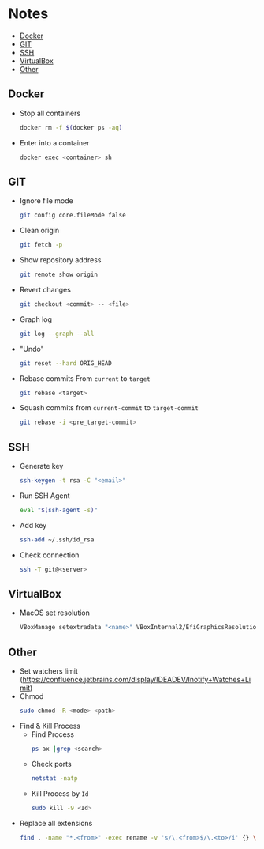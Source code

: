 # Notes

- [Docker](#docker)
- [GIT](#git)
- [SSH](#ssh)
- [VirtualBox](#virtualbox)
- [Other](#other)

## Docker

- Stop all containers
  ```bash
  docker rm -f $(docker ps -aq)
  ```
- Enter into a container
  ```bash
  docker exec <container> sh
  ```

## GIT

- Ignore file mode
  ```bash
  git config core.fileMode false
  ```
- Clean origin
  ```bash
  git fetch -p
  ```
- Show repository address
  ```bash
  git remote show origin
  ```
- Revert changes
  ```bash
  git checkout <commit> -- <file>
  ```
- Graph log
  ```bash
  git log --graph --all
  ```
- "Undo"
  ```bash
  git reset --hard ORIG_HEAD
  ```
- Rebase commits From `current` to `target`
  ```bash
  git rebase <target>
  ```
- Squash commits from `current-commit` to `target-commit`
  ```bash
  git rebase -i <pre_target-commit>
  ```

## SSH

- Generate key
  ```bash
  ssh-keygen -t rsa -C "<email>"
  ```
- Run SSH Agent
  ```bash
  eval "$(ssh-agent -s)"
  ```
- Add key
  ```bash
  ssh-add ~/.ssh/id_rsa
  ```
- Check connection
  ```bash
  ssh -T git@<server>
  ```

## VirtualBox

- MacOS set resolution
  ```bash
  VBoxManage setextradata "<name>" VBoxInternal2/EfiGraphicsResolution <resolution-x>x<resolution-y>
  ```

## Other

- Set watchers limit
  (https://confluence.jetbrains.com/display/IDEADEV/Inotify+Watches+Limit)
- Chmod
  ```bash
  sudo chmod -R <mode> <path>
  ```
- Find & Kill Process
  - Find Process
    ```bash
    ps ax |grep <search>
    ```
  - Check ports
    ```bash
    netstat -natp
    ```
  - Kill Process by `Id`
    ```bash
    sudo kill -9 <Id>
    ```
- Replace all extensions
  ```bash
  find . -name "*.<from>" -exec rename -v 's/\.<from>$/\.<to>/i' {} \;
  ```
